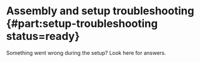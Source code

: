 # Assembly and setup troubleshooting {#part:setup-troubleshooting status=ready}

Something went wrong during the setup? Look here for answers.
